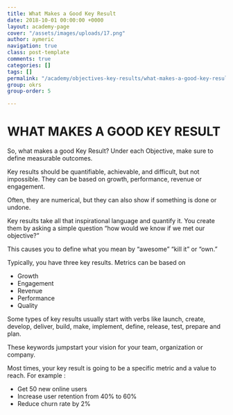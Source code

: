 ```yaml
---
title: What Makes a Good Key Result
date: 2018-10-01 00:00:00 +0000
layout: academy-page
cover: "/assets/images/uploads/17.png"
author: aymeric
navigation: true
class: post-template
comments: true
categories: []
tags: []
permalink: "/academy/objectives-key-results/what-makes-a-good-key-result"
group: okrs
group-order: 5

---
```

# WHAT MAKES A GOOD KEY RESULT

So, what makes a good Key Result? Under each Objective, make sure to define measurable outcomes.

Key results should be quantifiable, achievable, and difficult, but not impossible. They can be based on growth, performance, revenue or engagement.

Often, they are numerical, but they can also show if something is done or undone.

Key results take all that inspirational language and quantify it. You create them by asking a simple question “how would we know if we met our objective?”

This causes you to define what you mean by “awesome” “kill it” or “own.”

Typically, you have three key results. Metrics can be based on

* Growth
* Engagement
* Revenue
* Performance
* Quality

Some types of key results usually start with verbs like launch, create, develop, deliver, build, make, implement, define, release, test, prepare and plan.

These keywords jumpstart your vision for your team, organization or company.

Most times, your key result is going to be a specific metric and a value to reach. For example :

* Get 50 new online users
* Increase user retention from 40% to 60%
* Reduce churn rate by 2%